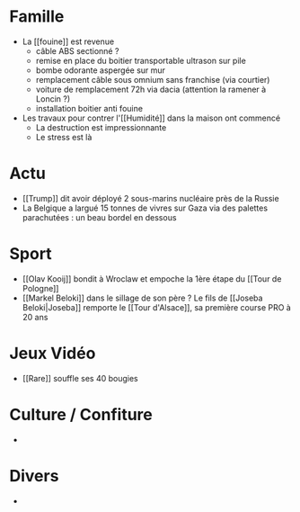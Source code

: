# Famille
- La [[fouine]] est revenue
	- câble ABS sectionné ?
	- remise en place du boitier transportable ultrason sur pile
	- bombe odorante aspergée sur mur
	- remplacement câble sous omnium sans franchise (via courtier)
	- voiture de remplacement 72h via dacia (attention la ramener à Loncin ?)
	- installation boitier anti fouine
- Les travaux pour contrer l'[[Humidité]] dans la maison ont commencé
	- La destruction est impressionnante
	- Le stress est là
# Actu
- [[Trump]] dit avoir déployé 2 sous-marins nucléaire près de la Russie
- La Belgique a largué 15 tonnes de vivres sur Gaza via des palettes parachutées : un beau bordel en dessous
# Sport
- [[Olav Kooij]] bondit à Wroclaw et empoche la 1ère étape du [[Tour de Pologne]]
- [[Markel Beloki]] dans le sillage de son père ? Le fils de [[Joseba Beloki|Joseba]] remporte le [[Tour d'Alsace]], sa première course PRO à 20 ans
# Jeux Vidéo
- [[Rare]] souffle ses 40 bougies
# Culture / Confiture
- 
# Divers
- 
